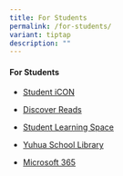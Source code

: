 ```yaml
---
title: For Students
permalink: /for-students/
variant: tiptap
description: ""
---
```

<h4><strong>For Students</strong></h4>
<ul data-tight="true" class="tight">
<li>
<p><a href="https://workspace.google.com/dashboard" rel="noopener noreferrer nofollow" target="_blank">Student iCON</a>
</p>
</li>
<li>
<p><a href="https://www.nlb.gov.sg/discovereads/" rel="noopener noreferrer nofollow" target="_blank">Discover Reads</a>
</p>
</li>
<li>
<p><a href="https://vle.learning.moe.edu.sg/login" rel="noopener noreferrer nofollow" target="_blank">Student Learning Space</a>
</p>
</li>
<li>
<p><a href="https://schoolibrary.moe.edu.sg/yuhuapri" rel="noopener noreferrer nofollow" target="_blank">Yuhua School Library</a>
</p>
</li>
<li>
<p><a href="https://www.microsoft.com/EN/Microsoft-365" rel="noopener nofollow" target="_blank">Microsoft 365</a>
</p>
</li>
</ul>
<p></p>